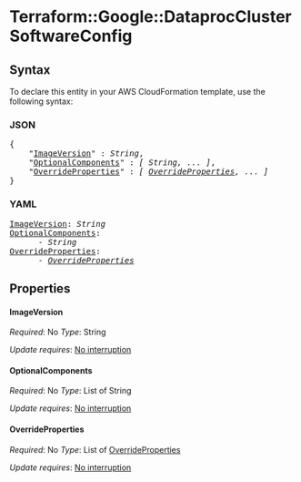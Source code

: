 # Terraform::Google::DataprocCluster SoftwareConfig

## Syntax

To declare this entity in your AWS CloudFormation template, use the following syntax:

### JSON

<pre>
{
    "<a href="#imageversion" title="ImageVersion">ImageVersion</a>" : <i>String</i>,
    "<a href="#optionalcomponents" title="OptionalComponents">OptionalComponents</a>" : <i>[ String, ... ]</i>,
    "<a href="#overrideproperties" title="OverrideProperties">OverrideProperties</a>" : <i>[ <a href="softwareconfig-overrideproperties.md">OverrideProperties</a>, ... ]</i>
}
</pre>

### YAML

<pre>
<a href="#imageversion" title="ImageVersion">ImageVersion</a>: <i>String</i>
<a href="#optionalcomponents" title="OptionalComponents">OptionalComponents</a>: <i>
      - String</i>
<a href="#overrideproperties" title="OverrideProperties">OverrideProperties</a>: <i>
      - <a href="softwareconfig-overrideproperties.md">OverrideProperties</a></i>
</pre>

## Properties

#### ImageVersion

_Required_: No
_Type_: String

_Update requires_: [No interruption](https://docs.aws.amazon.com/AWSCloudFormation/latest/UserGuide/using-cfn-updating-stacks-update-behaviors.html#update-no-interrupt)

#### OptionalComponents

_Required_: No
_Type_: List of String

_Update requires_: [No interruption](https://docs.aws.amazon.com/AWSCloudFormation/latest/UserGuide/using-cfn-updating-stacks-update-behaviors.html#update-no-interrupt)

#### OverrideProperties

_Required_: No
_Type_: List of <a href="softwareconfig-overrideproperties.md">OverrideProperties</a>

_Update requires_: [No interruption](https://docs.aws.amazon.com/AWSCloudFormation/latest/UserGuide/using-cfn-updating-stacks-update-behaviors.html#update-no-interrupt)

